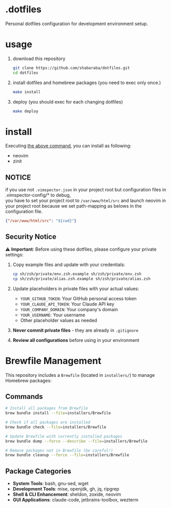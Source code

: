 
# .dotfiles

Personal dotfiles configuration for development environment setup.

# usage

1. download this repository  
    ```sh
    git clone https://github.com/shabaraba/dotfiles.git
    cd dotfiles 
    ```

2. install dotfiles and homebrew packages (you need to exec only once.)
    ```sh
    make install
    ```

3. deploy (you should exec for each changing dotfiles)
    ```sh
    make deploy
    ```

# install

Executing [the above command](#usage), you can install as following:

- neovim
- zinit

## NOTICE

if you use not `.vimspector.json` in your project root
but configuration files in .vimspector-config/\* to debug,  
you have to set your project root to `/var/www/html/src`
and launch neovim in your project root
because we set path-mapping as belows in the configuration file.

```json
{"/var/www/html/src": "${cwd}"}
```

## Security Notice

⚠️ **Important**: Before using these dotfiles, please configure your private settings:

1. Copy example files and update with your credentials:
   ```sh
   cp sh/zsh/private/env.zsh.example sh/zsh/private/env.zsh
   cp sh/zsh/private/alias.zsh.example sh/zsh/private/alias.zsh
   ```

2. Update placeholders in private files with your actual values:
   - `YOUR_GITHUB_TOKEN`: Your GitHub personal access token
   - `YOUR_CLAUDE_API_TOKEN`: Your Claude API key
   - `YOUR_COMPANY_DOMAIN`: Your company's domain
   - `YOUR_USERNAME`: Your username
   - Other placeholder values as needed

3. **Never commit private files** - they are already in `.gitignore`

4. **Review all configurations** before using in your environment

# Brewfile Management

This repository includes a `Brewfile` (located in `installers/`) to manage Homebrew packages:

## Commands
```sh
# Install all packages from Brewfile
brew bundle install --file=installers/Brewfile

# Check if all packages are installed
brew bundle check --file=installers/Brewfile

# Update Brewfile with currently installed packages
brew bundle dump --force --describe --file=installers/Brewfile

# Remove packages not in Brewfile (be careful!)
brew bundle cleanup --force --file=installers/Brewfile
```

## Package Categories
- **System Tools**: bash, gnu-sed, wget
- **Development Tools**: mise, openjdk, gh, jq, ripgrep  
- **Shell & CLI Enhancement**: sheldon, zoxide, neovim
- **GUI Applications**: claude-code, jetbrains-toolbox, wezterm

